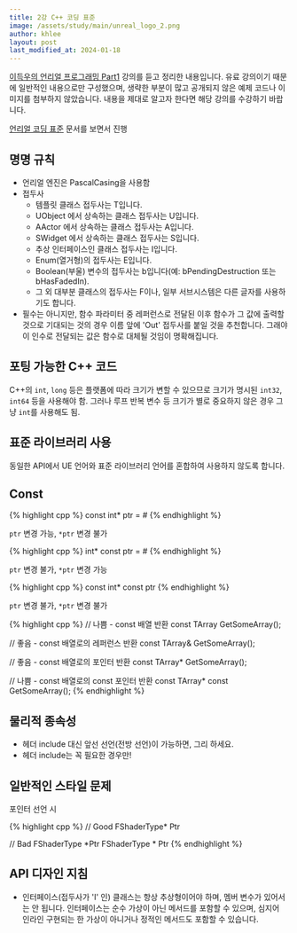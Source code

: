 ```yaml
---
title: 2강 C++ 코딩 표준
image: /assets/study/main/unreal_logo_2.png
author: khlee
layout: post
last_modified_at: 2024-01-18
---
```


[이득우의 언리얼 프로그래밍 Part1](https://www.inflearn.com/course/%EC%9D%B4%EB%93%9D%EC%9A%B0-%EC%96%B8%EB%A6%AC%EC%96%BC-%ED%94%84%EB%A1%9C%EA%B7%B8%EB%9E%98%EB%B0%8D-part-1/dashboard) 강의를 듣고 정리한 내용입니다. 유료 강의이기 때문에 일반적인 내용으로만 구성했으며, 생략한 부분이 많고 공개되지 않은 예제 코드나 이미지를 첨부하지 않았습니다. 내용을 제대로 알고자 한다면 해당 강의를 수강하기 바랍니다.

[언리얼 코딩 표준](https://docs.unrealengine.com/4.27/ko/ProductionPipelines/DevelopmentSetup/CodingStandard/) 문서를 보면서 진행

## 명명 규칙

* 언리얼 엔진은 PascalCasing을 사용함
* 접두사
	* 템플릿 클래스 접두사는 T입니다.
	* UObject 에서 상속하는 클래스 접두사는 U입니다.
	* AActor 에서 상속하는 클래스 접두사는 A입니다.
	* SWidget 에서 상속하는 클래스 접두사는 S입니다.
	* 추상 인터페이스인 클래스 접두사는 I입니다.
	* Enum(열거형)의 접두사는 E입니다.
	* Boolean(부울) 변수의 접두사는 b입니다(예: bPendingDestruction 또는 bHasFadedIn).
	* 그 외 대부분 클래스의 접두사는 F이나, 일부 서브시스템은 다른 글자를 사용하기도 합니다.
* 필수는 아니지만, 함수 파라미터 중 레퍼런스로 전달된 이후 함수가 그 값에 출력할 것으로 기대되는 것의 경우 이름 앞에 'Out' 접두사를 붙일 것을 추천합니다. 그래야 이 인수로 전달되는 값은 함수로 대체될 것임이 명확해집니다.

## 포팅 가능한 C++ 코드

C++의 `int`, `long` 등은 플랫폼에 따라 크기가 변할 수 있으므로 크기가 명시된 `int32`, `int64` 등을 사용해야 함. 그러나 루프 반복 변수 등 크기가 별로 중요하지 않은 경우 그냥 `int`를 사용해도 됨.

## 표준 라이브러리 사용

동일한 API에서 UE 언어와 표준 라이브러리 언어를 혼합하여 사용하지 않도록 합니다.

## Const

{% highlight cpp %}
const int* ptr = &num;
{% endhighlight %}

`ptr` 변경 가능, `*ptr` 변경 불가

{% highlight cpp %}
int* const ptr = &num;
{% endhighlight %}

`ptr` 변경 불가, `*ptr` 변경 가능

{% highlight cpp %}
const int* const ptr
{% endhighlight %}

`ptr` 변경 불가, `*ptr` 변경 불가

{% highlight cpp %}
// 나쁨 - const 배열 반환
const TArray<FString> GetSomeArray();

// 좋음 - const 배열로의 레퍼런스 반환
const TArray<FString>& GetSomeArray();

// 좋음 - const 배열로의 포인터 반환
const TArray<FString>* GetSomeArray();

// 나쁨 - const 배열로의 const 포인터 반환
const TArray<FString>* const GetSomeArray();
{% endhighlight %}

## 물리적 종속성

* 헤더 include 대신 앞선 선언(전방 선언)이 가능하면, 그리 하세요.
* 헤더 include는 꼭 필요한 경우만!

## 일반적인 스타일 문제

포인터 선언 시

{% highlight cpp %}
// Good
FShaderType* Ptr

// Bad
FShaderType *Ptr
FShaderType * Ptr
{% endhighlight %}


## API 디자인 지침

* 인터페이스(접두사가 'I' 인) 클래스는 항상 추상형이어야 하며, 멤버 변수가 있어서는 안 됩니다. 인터페이스는 순수 가상이 아닌 메서드를 포함할 수 있으며, 심지어 인라인 구현되는 한 가상이 아니거나 정적인 메서드도 포함할 수 있습니다.
